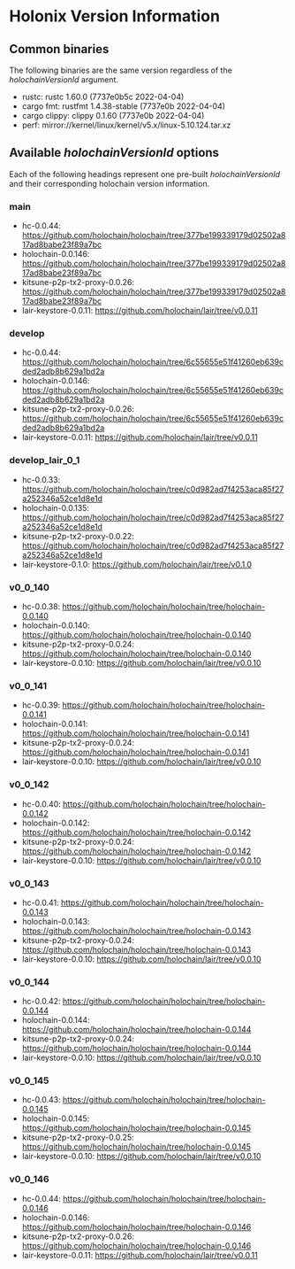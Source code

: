 # Holonix Version Information

## Common binaries
The following binaries are the same version regardless of the _holochainVersionId_ argument.

- rustc: rustc 1.60.0 (7737e0b5c 2022-04-04)
- cargo fmt: rustfmt 1.4.38-stable (7737e0b 2022-04-04)
- cargo clippy: clippy 0.1.60 (7737e0b 2022-04-04)
- perf: mirror://kernel/linux/kernel/v5.x/linux-5.10.124.tar.xz

## Available _holochainVersionId_ options
Each of the following headings represent one pre-built _holochainVersionId_ and their corresponding holochain version information.

### main
- hc-0.0.44: https://github.com/holochain/holochain/tree/377be199339179d02502a817ad8babe23f89a7bc
- holochain-0.0.146: https://github.com/holochain/holochain/tree/377be199339179d02502a817ad8babe23f89a7bc
- kitsune-p2p-tx2-proxy-0.0.26: https://github.com/holochain/holochain/tree/377be199339179d02502a817ad8babe23f89a7bc
- lair-keystore-0.0.11: https://github.com/holochain/lair/tree/v0.0.11

### develop
- hc-0.0.44: https://github.com/holochain/holochain/tree/6c55655e51f41260eb639cded2adb8b629a1bd2a
- holochain-0.0.146: https://github.com/holochain/holochain/tree/6c55655e51f41260eb639cded2adb8b629a1bd2a
- kitsune-p2p-tx2-proxy-0.0.26: https://github.com/holochain/holochain/tree/6c55655e51f41260eb639cded2adb8b629a1bd2a
- lair-keystore-0.0.11: https://github.com/holochain/lair/tree/v0.0.11

### develop_lair_0_1
- hc-0.0.33: https://github.com/holochain/holochain/tree/c0d982ad7f4253aca85f27a252346a52ce1d8e1d
- holochain-0.0.135: https://github.com/holochain/holochain/tree/c0d982ad7f4253aca85f27a252346a52ce1d8e1d
- kitsune-p2p-tx2-proxy-0.0.22: https://github.com/holochain/holochain/tree/c0d982ad7f4253aca85f27a252346a52ce1d8e1d
- lair-keystore-0.1.0: https://github.com/holochain/lair/tree/v0.1.0

### v0_0_140
- hc-0.0.38: https://github.com/holochain/holochain/tree/holochain-0.0.140
- holochain-0.0.140: https://github.com/holochain/holochain/tree/holochain-0.0.140
- kitsune-p2p-tx2-proxy-0.0.24: https://github.com/holochain/holochain/tree/holochain-0.0.140
- lair-keystore-0.0.10: https://github.com/holochain/lair/tree/v0.0.10

### v0_0_141
- hc-0.0.39: https://github.com/holochain/holochain/tree/holochain-0.0.141
- holochain-0.0.141: https://github.com/holochain/holochain/tree/holochain-0.0.141
- kitsune-p2p-tx2-proxy-0.0.24: https://github.com/holochain/holochain/tree/holochain-0.0.141
- lair-keystore-0.0.10: https://github.com/holochain/lair/tree/v0.0.10

### v0_0_142
- hc-0.0.40: https://github.com/holochain/holochain/tree/holochain-0.0.142
- holochain-0.0.142: https://github.com/holochain/holochain/tree/holochain-0.0.142
- kitsune-p2p-tx2-proxy-0.0.24: https://github.com/holochain/holochain/tree/holochain-0.0.142
- lair-keystore-0.0.10: https://github.com/holochain/lair/tree/v0.0.10

### v0_0_143
- hc-0.0.41: https://github.com/holochain/holochain/tree/holochain-0.0.143
- holochain-0.0.143: https://github.com/holochain/holochain/tree/holochain-0.0.143
- kitsune-p2p-tx2-proxy-0.0.24: https://github.com/holochain/holochain/tree/holochain-0.0.143
- lair-keystore-0.0.10: https://github.com/holochain/lair/tree/v0.0.10

### v0_0_144
- hc-0.0.42: https://github.com/holochain/holochain/tree/holochain-0.0.144
- holochain-0.0.144: https://github.com/holochain/holochain/tree/holochain-0.0.144
- kitsune-p2p-tx2-proxy-0.0.24: https://github.com/holochain/holochain/tree/holochain-0.0.144
- lair-keystore-0.0.10: https://github.com/holochain/lair/tree/v0.0.10

### v0_0_145
- hc-0.0.43: https://github.com/holochain/holochain/tree/holochain-0.0.145
- holochain-0.0.145: https://github.com/holochain/holochain/tree/holochain-0.0.145
- kitsune-p2p-tx2-proxy-0.0.25: https://github.com/holochain/holochain/tree/holochain-0.0.145
- lair-keystore-0.0.10: https://github.com/holochain/lair/tree/v0.0.10

### v0_0_146
- hc-0.0.44: https://github.com/holochain/holochain/tree/holochain-0.0.146
- holochain-0.0.146: https://github.com/holochain/holochain/tree/holochain-0.0.146
- kitsune-p2p-tx2-proxy-0.0.26: https://github.com/holochain/holochain/tree/holochain-0.0.146
- lair-keystore-0.0.11: https://github.com/holochain/lair/tree/v0.0.11
